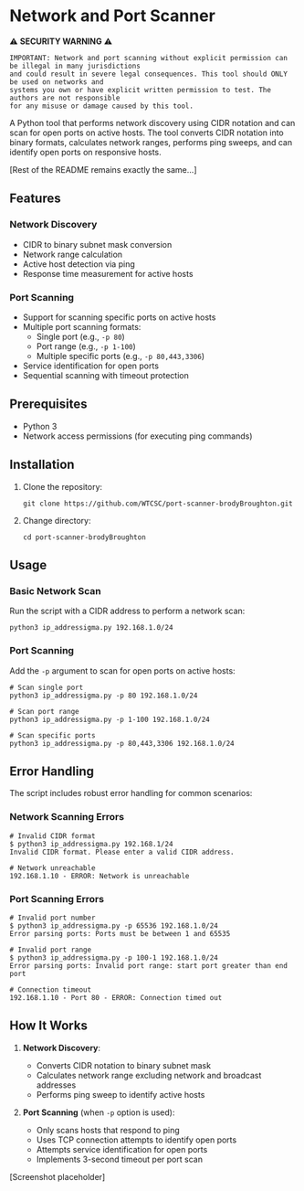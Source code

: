 # Network and Port Scanner

⚠️ **SECURITY WARNING** ⚠️
```
IMPORTANT: Network and port scanning without explicit permission can be illegal in many jurisdictions 
and could result in severe legal consequences. This tool should ONLY be used on networks and 
systems you own or have explicit written permission to test. The authors are not responsible 
for any misuse or damage caused by this tool.
```

A Python tool that performs network discovery using CIDR notation and can scan for open ports on active hosts. The tool converts CIDR notation into binary formats, calculates network ranges, performs ping sweeps, and can identify open ports on responsive hosts.

[Rest of the README remains exactly the same...]

## Features
### Network Discovery
- CIDR to binary subnet mask conversion
- Network range calculation
- Active host detection via ping
- Response time measurement for active hosts

### Port Scanning
- Support for scanning specific ports on active hosts
- Multiple port scanning formats:
  - Single port (e.g., `-p 80`)
  - Port range (e.g., `-p 1-100`)
  - Multiple specific ports (e.g., `-p 80,443,3306`)
- Service identification for open ports
- Sequential scanning with timeout protection

## Prerequisites
- Python 3
- Network access permissions (for executing ping commands)

## Installation
1. Clone the repository:
    ```
    git clone https://github.com/WTCSC/port-scanner-brodyBroughton.git
    ```
2. Change directory:
    ```
    cd port-scanner-brodyBroughton
    ```

## Usage
### Basic Network Scan
Run the script with a CIDR address to perform a network scan:
```
python3 ip_addressigma.py 192.168.1.0/24
```

### Port Scanning
Add the `-p` argument to scan for open ports on active hosts:
```
# Scan single port
python3 ip_addressigma.py -p 80 192.168.1.0/24

# Scan port range
python3 ip_addressigma.py -p 1-100 192.168.1.0/24

# Scan specific ports
python3 ip_addressigma.py -p 80,443,3306 192.168.1.0/24
```

## Error Handling
The script includes robust error handling for common scenarios:

### Network Scanning Errors
```
# Invalid CIDR format
$ python3 ip_addressigma.py 192.168.1/24
Invalid CIDR format. Please enter a valid CIDR address.

# Network unreachable
192.168.1.10 - ERROR: Network is unreachable
```

### Port Scanning Errors
```
# Invalid port number
$ python3 ip_addressigma.py -p 65536 192.168.1.0/24
Error parsing ports: Ports must be between 1 and 65535

# Invalid port range
$ python3 ip_addressigma.py -p 100-1 192.168.1.0/24
Error parsing ports: Invalid port range: start port greater than end port

# Connection timeout
192.168.1.10 - Port 80 - ERROR: Connection timed out
```

## How It Works
1. **Network Discovery**:
   - Converts CIDR notation to binary subnet mask
   - Calculates network range excluding network and broadcast addresses
   - Performs ping sweep to identify active hosts

2. **Port Scanning** (when `-p` option is used):
   - Only scans hosts that respond to ping
   - Uses TCP connection attempts to identify open ports
   - Attempts service identification for open ports
   - Implements 3-second timeout per port scan

[Screenshot placeholder]